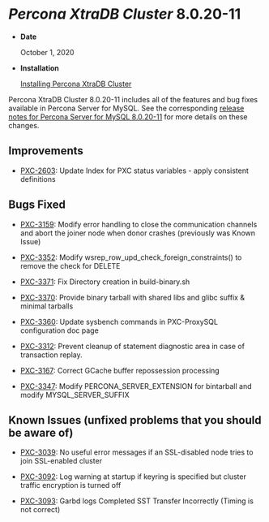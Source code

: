 # *Percona XtraDB Cluster* 8.0.20-11


* **Date**

    October 1, 2020



* **Installation**

    [Installing Percona XtraDB Cluster](https://www.percona.com/doc/percona-xtradb-cluster/8.0/install/index.html)


Percona XtraDB Cluster 8.0.20-11 includes all of the features and bug fixes available in Percona Server for MySQL. See the corresponding [release notes for Percona Server for MySQL 8.0.20-11](https://www.percona.com/doc/percona-server/LATEST/release-notes/Percona-Server-8.0.20-11.html) for more details on these changes.

## Improvements


* [PXC-2603](https://jira.percona.com/browse/PXC-2603): Update Index for PXC status variables - apply consistent definitions

## Bugs Fixed


* [PXC-3159](https://jira.percona.com/browse/PXC-3159): Modify error handling to close the communication channels and abort the joiner node when donor crashes (previously was Known Issue)


* [PXC-3352](https://jira.percona.com/browse/PXC-3352): Modify wsrep_row_upd_check_foreign_constraints() to remove the check for DELETE


* [PXC-3371](https://jira.percona.com/browse/PXC-3371): Fix Directory creation in build-binary.sh


* [PXC-3370](https://jira.percona.com/browse/PXC-3370): Provide binary tarball with shared libs and glibc suffix & minimal tarballs


* [PXC-3360](https://jira.percona.com/browse/PXC-3360): Update sysbench commands in PXC-ProxySQL configuration doc page


* [PXC-3312](https://jira.percona.com/browse/PXC-3312): Prevent cleanup of statement diagnostic area in case of transaction replay.


* [PXC-3167](https://jira.percona.com/browse/PXC-3167): Correct GCache buffer repossession processing


* [PXC-3347](https://jira.percona.com/browse/PXC-3347): Modify PERCONA_SERVER_EXTENSION for bintarball and modify MYSQL_SERVER_SUFFIX

## Known Issues (unfixed problems that you should be aware of)


* [PXC-3039](https://jira.percona.com/browse/PXC-3039): No useful error messages if an SSL-disabled node tries to join SSL-enabled cluster


* [PXC-3092](https://jira.percona.com/browse/PXC-3092): Log warning at startup if keyring is specified but cluster traffic encryption is turned off


* [PXC-3093](https://jira.percona.com/browse/PXC-3093): Garbd logs Completed SST Transfer Incorrectly (Timing is not correct)
